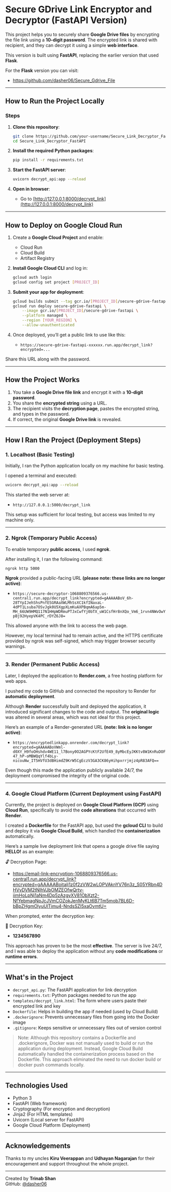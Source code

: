 # Secure GDrive Link Encryptor and Decryptor (FastAPI Version)

This project helps you to securely share **Google Drive files** by encrypting the file link using a **10-digit password**. The encrypted link is shared with recipient, and they can decrypt it using a simple **web interface**.

This version is built using **FastAPI**, replacing the earlier version that used **Flask**.

For the **Flask** version you can visit:  
- https://github.com/dasher06/Secure_Gdrive_File

---

## How to Run the Project Locally

### Steps

1. **Clone this repository**:
   ```bash
   git clone https://github.com/your-username/Secure_Link_Decryptor_FastAPI.git
   cd Secure_Link_Decryptor_FastAPI
   ```

2. **Install the required Python packages**:
   ```bash
   pip install -r requirements.txt
   ```

3. **Start the FastAPI server**:
   ```bash
   uvicorn decrypt_api:app --reload
   ```

4. **Open in browser**:
   - Go to [http://127.0.0.1:8000/decrypt_link](http://127.0.0.1:8000/decrypt_link)

---

## How to Deploy on Google Cloud Run

1. Create a **Google Cloud Project** and enable:
   - Cloud Run
   - Cloud Build
   - Artifact Registry

2. **Install Google Cloud CLI** and log in:
   ```bash
   gcloud auth login
   gcloud config set project [PROJECT_ID]
   ```

3. **Submit your app for deployment**:
   ```bash
   gcloud builds submit --tag gcr.io/[PROJECT_ID]/secure-gdrive-fastapi
   gcloud run deploy secure-gdrive-fastapi \
       --image gcr.io/[PROJECT_ID]/secure-gdrive-fastapi \
       --platform managed \
       --region [YOUR_REGION] \
       --allow-unauthenticated
   ```

4. Once deployed, you’ll get a public link to use like this:
   - `https://secure-gdrive-fastapi-xxxxxx.run.app/decrypt_link?encrypted=...`

Share this URL along with the password.

---

## How the Project Works

1. You take a **Google Drive file link** and encrypt it with a **10-digit password**.
2. You share the **encrypted string** using a URL.
3. The recipient visits the **decryption page**, pastes the encrypted string, and types in the password.
4. If correct, the original **Google Drive link** is revealed.

---

## How I Ran the Project (Deployment Steps)

### 1. Localhost (Basic Testing)

Initially, I ran the Python application locally on my machine for basic testing.

I opened a terminal and executed:
```bash
uvicorn decrypt_api:app --reload
```

This started the web server at:

- `http://127.0.0.1:5000/decrypt_link`

This setup was sufficient for local testing, but access was limited to my machine only.

---

### 2. Ngrok (Temporary Public Access)

To enable temporary **public access**, I used **ngrok**.

After installing it, I ran the following command:
```bash
ngrok http 5000
```

**Ngrok** provided a public-facing URL **(please note: these links are no longer active)**:

- `https://secure-decryptor-1068809376566.us-central1.run.app/decrypt_link?encrypted=gAAAAABoV_6h-28TYpIJehShsPnfESGRAaXWLMhSsXC1kfINaxaL-4dPT1Lsuba7OSvJgk0U5XgpXLmKuAXPBqmA6ap5m-MH_66UW9HMQ117N1HHpWDRmuPTJxCwfYj0bTX_uW1CsfHr8nXQo_Vm6_1rvn4NWvOwYpBj92HyepVK4PC_rDYZ6J8=`


This allowed anyone with the link to access the web page. 

However, my local terminal had to remain active, and the HTTPS certificate provided by ngrok was self-signed, which may trigger browser security warnings.

---

### 3. Render (Permanent Public Access)

Later, I deployed the application to **Render.com**, a free hosting platform for web apps.

I pushed my code to GitHub and connected the repository to Render for **automatic deployment**.

Although **Render** successfully built and deployed the application, it introduced significant changes to the code and output. The **original logic** was altered in several areas, which was not ideal for this project.

Here’s an example of a Render-generated URL **(note: link is no longer active)**:

- `https://encryptedlinkapp.onrender.com/decrypt_link?encrypted=gAAAAABoVWml-d0XY_H9foOHshdv4WE11_l7Bony0O2AGPYcKtF2UfE49_8yMbcEyJKKtv8W1KnRuDOF47_hP-oMBWQqYlf4bLy-nicouNw_IT5HVfU3dBHimdZ9KrW5CgEczV3GA3CK86yHihpxrrjmjz4pR83AFQ==`

Even though this made the application publicly available 24/7, the deployment compromised the integrity of the original code.

---

### 4. Google Cloud Platform (Current Deployment using FastAPI)

Currently, the project is deployed on **Google Cloud Platform (GCP)** using **Cloud Run**, specifically to avoid the **code alterations** that occurred with **Render**.

I created a **Dockerfile** for the FastAPI app, but used the **gcloud CLI** to build and deploy it via **Google Cloud Build**, which handled the **containerization** automatically.

Here’s a sample live deployment link that opens a google drive file saying **HELLO!** as an example:

🔓 Decryption Page:

- https://email-link-encryption-1068809376566.us-central1.run.app/decrypt_link?encrypted=gAAAAABoitaIj1z0f2zVW2wLOPVAknYV76n3z_S05YRbn4DHVvDVM2tNIhVJbOMZEOfwQrtv-iimHoLpNj1aNm4Dp5zAzgvXV81ObXzt2-NfYebmagNpJcJVmCOZokJenMyKLt6B7Tm5mob7BL6D-bBpZHgmOlyuUlTimu4-NndsSZI5xaOvmtU=

When prompted, enter the decryption key:

🔐 Decryption Key: 

- **1234567890**

This approach has proven to be the most **effective**. The server is live 24/7, and I was able to deploy the application without any **code modifications** or **runtime errors**.

---

## What's in the Project

- `decrypt_api.py`: The FastAPI application for link decryption
- `requirements.txt`: Python packages needed to run the app
- `templates/decrypt_link.html`: The form where users paste their encrypted link and key
- `Dockerfile`: Helps in building the app if needed (used by Cloud Build)
- `.dockerignore`: Prevents unnecessary files from going into the Docker image
- `.gitignore`: Keeps sensitive or unnecessary files out of version control

> Note: Although this repository contains a Dockerfile and .dockerignore, Docker was not manually used to build or run the application during deployment. Instead, Google Cloud Build automatically handled the containerization process based on the Dockerfile. This approach eliminated the need to run docker build or docker push commands locally.
---

## Technologies Used

- Python 3
- FastAPI (Web framework)
- Cryptography (For encryption and decryption)
- Jinja2 (For HTML templates)
- Uvicorn (Local server for FastAPI)
- Google Cloud Platform (Deployment)

---

## Acknowledgements

Thanks to my uncles **Kiru Veerappan** and **Udhayan Nagarajan** for their encouragement and support throughout the whole project.

---

Created by **Trinab Shan**  
GitHub: [@dasher06](https://github.com/dasher06)



